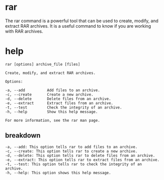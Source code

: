 # rar

The rar command is a powerful tool that can be used to create, modify, and extract RAR archives. It is a useful command to know if you are working with RAR archives.


# help 

```
rar [options] archive_file [files]

Create, modify, and extract RAR archives.

Options:

-a, --add          Add files to an archive.
-c, --create       Create a new archive.
-d, --delete       Delete files from an archive.
-e, --extract      Extract files from an archive.
-t, --test         Check the integrity of an archive.
-h, --help         Show this help message.

For more information, see the rar man page.
```

## breakdown

```
-a, --add: This option tells rar to add files to an archive.
-c, --create: This option tells rar to create a new archive.
-d, --delete: This option tells rar to delete files from an archive.
-e, --extract: This option tells rar to extract files from an archive.
-t, --test: This option tells rar to check the integrity of an archive.
-h, --help: This option shows this help message.
```

